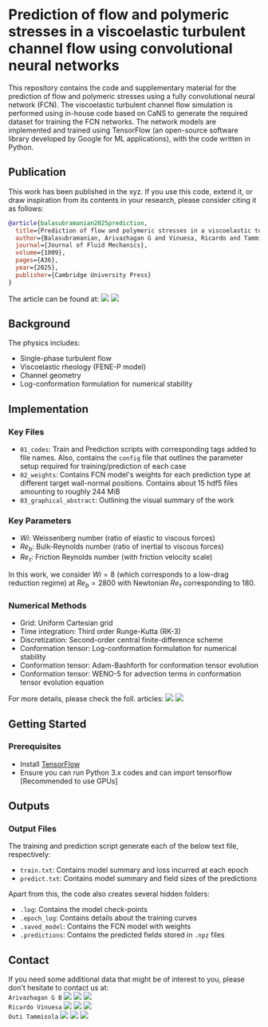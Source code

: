 # Prediction of flow and polymeric stresses  in a viscoelastic turbulent channel flow using convolutional neural networks

This repository contains the code and supplementary material for the prediction of flow and polymeric stresses using a fully convolutional neural network (FCN). The viscoelastic turbulent channel flow simulation is performed using in-house code based on CaNS to generate the required dataset for training the FCN networks. The network models are implemented and trained using TensorFlow (an open-source software library developed by Google for ML applications), with the code written in Python.

## Publication

This work has been published in the xyz. If you use this code, extend it, or draw inspiration from its contents in your research, please consider citing it as follows:

```bibtex
@article{balasubramanian2025prediction,
  title={Prediction of flow and polymeric stresses in a viscoelastic turbulent channel flow using convolutional neural networks},
  author={Balasubramanian, Arivazhagan G and Vinuesa, Ricardo and Tammisola, Outi},
  journal={Journal of Fluid Mechanics},
  volume={1009},
  pages={A36},
  year={2025},
  publisher={Cambridge University Press}
}
```

The article can be found at: 
[![](https://img.shields.io/badge/Journal%20of%20Fluid%20Mechanics-10.1017/jfm.2025.240-blue)](https://doi.org/10.1017/jfm.2025.240)
[![](https://img.shields.io/badge/arXiv-4b4b4b?style=flat&logo=arxiv&link=https://arxiv.org/pdf/2404.14121.pdf)](https://arxiv.org/pdf/2404.14121.pdf)

## Background

The physics includes:
- Single-phase turbulent flow
- Viscoelastic rheology (FENE-P model)
- Channel geometry
- Log-conformation formulation for numerical stability

## Implementation

### Key Files
- `01_codes`: Train and Prediction scripts with corresponding tags added to file names. Also, contains the `config` file that outlines the parameter setup required for training/prediction of each case
- `02_weights`: Contains FCN model's weights for each prediction type at different target wall-normal positions. Contains about 15 hdf5 files amounting to roughly 244 MiB
- `03_graphical_abstract`: Outlining the visual summary of the work

### Key Parameters
- $Wi$: Weissenberg number (ratio of elastic to viscous forces)
- $Re_b$: Bulk-Reynolds number (ratio of inertial to viscous forces)
- $Re_\tau$: Friction Reynolds number (with friction velocity scale)

In this work, we consider $Wi = 8$ (which corresponds to a low-drag reduction regime) at $Re_b = 2800$ with Newtonian $Re_\tau$ corresponding to 180.

### Numerical Methods
- Grid: Uniform Cartesian grid
- Time integration: Third order Runge-Kutta (RK-3)
- Discretization: Second-order central finite-difference scheme
- Conformation tensor: Log-conformation formulation for numerical stability
- Conformation tensor: Adam-Bashforth for conformation tensor evolution
- Conformation tensor: WENO-5 for advection terms in conformation tensor evolution equation

For more details, please check the foll. articles:
[![](https://img.shields.io/badge/Journal%20of%20Fluid%20Mechanics-10.1017/jfm.2021.789-blue)](https://doi.org/10.1017/jfm.2021.789)
[![](https://img.shields.io/badge/Journal%20of%20Fluid%20Mechanics-10.1017/jfm.2018.591-blue)](https://doi.org/10.1017/jfm.2018.591)

## Getting Started

### Prerequisites
- Install [TensorFlow](https://www.tensorflow.org)
- Ensure you can run Python 3.x codes and can import tensorflow [Recommended to use GPUs]

## Outputs

### Output Files

The training and prediction script generate each of the below text file, respectively:
- `train.txt`: Contains model summary and loss incurred at each epoch
- `predict.txt`: Contains model summary and field sizes of the predictions

Apart from this, the code also creates several hidden folders:
- `.log`: Contains the model check-points
- `.epoch_log`: Contains details about the training curves
- `.saved_model`: Contains the FCN model with weights
- `.predictions`: Contains the predicted fields stored in `.npz` files


## Contact

If you need some additional data that might be of interest to you, please don't hesitate to contact us at:\
``Arivazhagan G B`` [![](https://img.shields.io/badge/Mail-blue?style=flat&logo=microsoftoutlook&link=mailto:argb@mech.kth.se)](mailto:argb@mech.kth.se) [![](https://img.shields.io/badge/Scholar-4b4b4b?style=flat&logo=googlescholar&link=https://scholar.google.com/citations?user=xyheRZ8AAAAJ&hl=en)](https://scholar.google.com/citations?user=xyheRZ8AAAAJ&hl=en) [![](https://img.shields.io/badge/LinkedIn-blue?style=flat&logo=linkedin&link=https://www.linkedin.com/in/arivazhagan-geetha-balasubramanian-648b8567/)](https://www.linkedin.com/in/arivazhagan-geetha-balasubramanian-648b8567/)\
``Ricardo Vinuesa`` [![](https://img.shields.io/badge/Mail-blue?style=flat&logo=microsoftoutlook&link=mailto:rvinuesa@mech.kth.se)](mailto:rvinuesa@mech.kth.se) [![](https://img.shields.io/badge/Scholar-4b4b4b?style=flat&logo=googlescholar&link=https://scholar.google.com/citations?user=UbyF8_oAAAAJ&hl=en&oi=ao)](https://scholar.google.com/citations?user=UbyF8_oAAAAJ&hl=en&oi=ao) [![](https://img.shields.io/badge/LinkedIn-blue?style=flat&logo=linkedin&link=https://www.linkedin.com/in/ricardo-vinuesa-91823918/)](https://www.linkedin.com/in/ricardo-vinuesa-91823918/)\
``Outi Tammisola`` [![](https://img.shields.io/badge/Mail-blue?style=flat&logo=microsoftoutlook&link=mailto:outi@mech.kth.se)](mailto:outi@mech.kth.se) [![](https://img.shields.io/badge/Scholar-4b4b4b?style=flat&logo=googlescholar&link=https://scholar.google.com/citations?user=XSKb9YAAAAAJ&hl=en&oi=ao)](https://scholar.google.com/citations?user=XSKb9YAAAAAJ&hl=en&oi=ao) [![](https://img.shields.io/badge/LinkedIn-blue?style=flat&logo=linkedin&link=https://www.linkedin.com/in/outi-tammisola-8b2b6511/)](https://www.linkedin.com/in/outi-tammisola-8b2b6511/)
